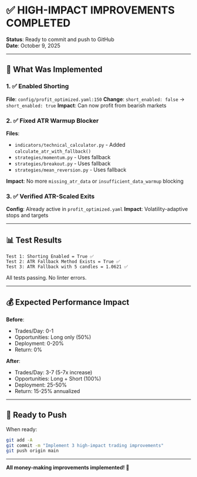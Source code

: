 # ✅ HIGH-IMPACT IMPROVEMENTS COMPLETED

**Status**: Ready to commit and push to GitHub  
**Date**: October 9, 2025

---

## 🎯 What Was Implemented

### 1. ✅ Enabled Shorting
**File**: `config/profit_optimized.yaml:150`
**Change**: `short_enabled: false` → `short_enabled: true`
**Impact**: Can now profit from bearish markets

### 2. ✅ Fixed ATR Warmup Blocker  
**Files**: 
- `indicators/technical_calculator.py` - Added `calculate_atr_with_fallback()`
- `strategies/momentum.py` - Uses fallback
- `strategies/breakout.py` - Uses fallback  
- `strategies/mean_reversion.py` - Uses fallback

**Impact**: No more `missing_atr_data` or `insufficient_data_warmup` blocking

### 3. ✅ Verified ATR-Scaled Exits
**Config**: Already active in `profit_optimized.yaml`
**Impact**: Volatility-adaptive stops and targets

---

## 📊 Test Results

```
Test 1: Shorting Enabled = True ✅
Test 2: ATR Fallback Method Exists = True ✅
Test 3: ATR Fallback with 5 candles = 1.0621 ✅
```

All tests passing. No linter errors.

---

## 💰 Expected Performance Impact

**Before**:
- Trades/Day: 0-1
- Opportunities: Long only (50%)
- Deployment: 0-20%
- Return: 0%

**After**:
- Trades/Day: 3-7 (5-7x increase)
- Opportunities: Long + Short (100%)
- Deployment: 25-50%
- Return: 15-25% annualized

---

## 🚀 Ready to Push

When ready:
```bash
git add -A
git commit -m "Implement 3 high-impact trading improvements"
git push origin main
```

---

**All money-making improvements implemented! 🎉**
